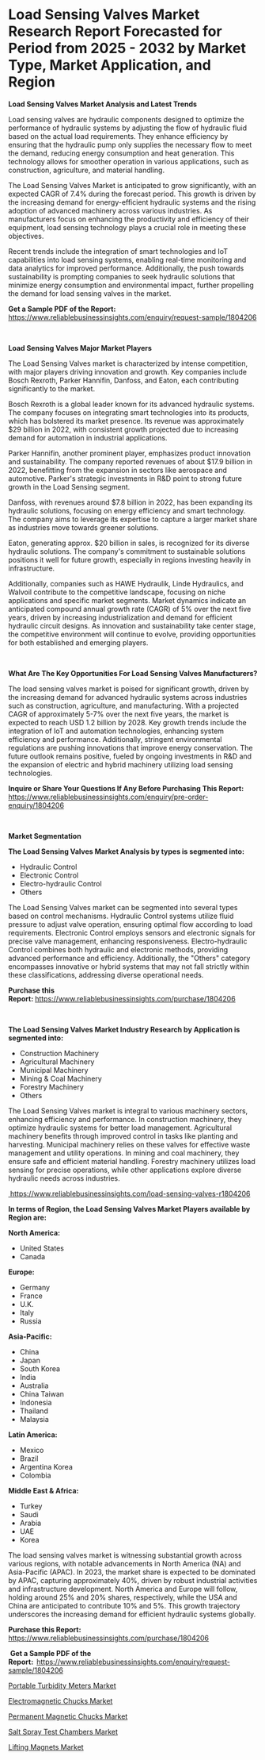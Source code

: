 <p><h1>Load Sensing Valves Market Research Report Forecasted for Period from 2025 -  2032 by Market Type, Market Application, and Region</h1></p><p><strong>Load Sensing Valves Market Analysis and Latest Trends</strong></p>
<p><p>Load sensing valves are hydraulic components designed to optimize the performance of hydraulic systems by adjusting the flow of hydraulic fluid based on the actual load requirements. They enhance efficiency by ensuring that the hydraulic pump only supplies the necessary flow to meet the demand, reducing energy consumption and heat generation. This technology allows for smoother operation in various applications, such as construction, agriculture, and material handling.</p><p>The Load Sensing Valves Market is anticipated to grow significantly, with an expected CAGR of 7.4% during the forecast period. This growth is driven by the increasing demand for energy-efficient hydraulic systems and the rising adoption of advanced machinery across various industries. As manufacturers focus on enhancing the productivity and efficiency of their equipment, load sensing technology plays a crucial role in meeting these objectives. </p><p>Recent trends include the integration of smart technologies and IoT capabilities into load sensing systems, enabling real-time monitoring and data analytics for improved performance. Additionally, the push towards sustainability is prompting companies to seek hydraulic solutions that minimize energy consumption and environmental impact, further propelling the demand for load sensing valves in the market.</p></p>
<p><strong>Get a Sample PDF of the Report:&nbsp;</strong> <a href="https://www.reliablebusinessinsights.com/enquiry/request-sample/1804206?utm_campaign=62&utm_medium=2&utm_source=Github&utm_content=ia&utm_term=19022025&utm_id=load-sensing-valves">https://www.reliablebusinessinsights.com/enquiry/request-sample/1804206</a></p>
<p>&nbsp;</p>
<p><strong>Load Sensing Valves Major Market Players</strong></p>
<p><p>The Load Sensing Valves market is characterized by intense competition, with major players driving innovation and growth. Key companies include Bosch Rexroth, Parker Hannifin, Danfoss, and Eaton, each contributing significantly to the market.</p><p>Bosch Rexroth is a global leader known for its advanced hydraulic systems. The company focuses on integrating smart technologies into its products, which has bolstered its market presence. Its revenue was approximately $29 billion in 2022, with consistent growth projected due to increasing demand for automation in industrial applications.</p><p>Parker Hannifin, another prominent player, emphasizes product innovation and sustainability. The company reported revenues of about $17.9 billion in 2022, benefitting from the expansion in sectors like aerospace and automotive. Parker's strategic investments in R&D point to strong future growth in the Load Sensing segment.</p><p>Danfoss, with revenues around $7.8 billion in 2022, has been expanding its hydraulic solutions, focusing on energy efficiency and smart technology. The company aims to leverage its expertise to capture a larger market share as industries move towards greener solutions.</p><p>Eaton, generating approx. $20 billion in sales, is recognized for its diverse hydraulic solutions. The company's commitment to sustainable solutions positions it well for future growth, especially in regions investing heavily in infrastructure.</p><p>Additionally, companies such as HAWE Hydraulik, Linde Hydraulics, and Walvoil contribute to the competitive landscape, focusing on niche applications and specific market segments. Market dynamics indicate an anticipated compound annual growth rate (CAGR) of 5% over the next five years, driven by increasing industrialization and demand for efficient hydraulic circuit designs. As innovation and sustainability take center stage, the competitive environment will continue to evolve, providing opportunities for both established and emerging players.</p></p>
<p>&nbsp;</p>
<p><strong>What Are The Key Opportunities For Load Sensing Valves Manufacturers?</strong></p>
<p><p>The load sensing valves market is poised for significant growth, driven by the increasing demand for advanced hydraulic systems across industries such as construction, agriculture, and manufacturing. With a projected CAGR of approximately 5-7% over the next five years, the market is expected to reach USD 1.2 billion by 2028. Key growth trends include the integration of IoT and automation technologies, enhancing system efficiency and performance. Additionally, stringent environmental regulations are pushing innovations that improve energy conservation. The future outlook remains positive, fueled by ongoing investments in R&D and the expansion of electric and hybrid machinery utilizing load sensing technologies.</p></p>
<p><strong>Inquire or Share Your Questions If Any Before Purchasing This Report:</strong> <a href="https://www.reliablebusinessinsights.com/enquiry/pre-order-enquiry/1804206?utm_campaign=62&utm_medium=2&utm_source=Github&utm_content=ia&utm_term=19022025&utm_id=load-sensing-valves">https://www.reliablebusinessinsights.com/enquiry/pre-order-enquiry/1804206</a></p>
<p>&nbsp;</p>
<p><strong>Market Segmentation</strong></p>
<p><strong>The Load Sensing Valves Market Analysis by types is segmented into:</strong></p>
<p><ul><li>Hydraulic Control</li><li>Electronic Control</li><li>Electro-hydraulic Control</li><li>Others</li></ul></p>
<p><p>The Load Sensing Valves market can be segmented into several types based on control mechanisms. Hydraulic Control systems utilize fluid pressure to adjust valve operation, ensuring optimal flow according to load requirements. Electronic Control employs sensors and electronic signals for precise valve management, enhancing responsiveness. Electro-hydraulic Control combines both hydraulic and electronic methods, providing advanced performance and efficiency. Additionally, the "Others" category encompasses innovative or hybrid systems that may not fall strictly within these classifications, addressing diverse operational needs.</p></p>
<p><strong>Purchase this Report:&nbsp;</strong><a href="https://www.reliablebusinessinsights.com/purchase/1804206?utm_campaign=62&utm_medium=2&utm_source=Github&utm_content=ia&utm_term=19022025&utm_id=load-sensing-valves">https://www.reliablebusinessinsights.com/purchase/1804206</a></p>
<p>&nbsp;</p>
<p><strong>The Load Sensing Valves Market Industry Research by Application is segmented into:</strong></p>
<p><ul><li>Construction Machinery</li><li>Agricultural Machinery</li><li>Municipal Machinery</li><li>Mining & Coal Machinery</li><li>Forestry Machinery</li><li>Others</li></ul></p>
<p><p>The Load Sensing Valves market is integral to various machinery sectors, enhancing efficiency and performance. In construction machinery, they optimize hydraulic systems for better load management. Agricultural machinery benefits through improved control in tasks like planting and harvesting. Municipal machinery relies on these valves for effective waste management and utility operations. In mining and coal machinery, they ensure safe and efficient material handling. Forestry machinery utilizes load sensing for precise operations, while other applications explore diverse hydraulic needs across industries.</p></p>
<p><a href="https://www.reliablebusinessinsights.com/load-sensing-valves-r1804206?utm_campaign=62&utm_medium=2&utm_source=Github&utm_content=ia&utm_term=19022025&utm_id=load-sensing-valves">&nbsp;https://www.reliablebusinessinsights.com/load-sensing-valves-r1804206</a></p>
<p><strong>In terms of Region, the Load Sensing Valves Market Players available by Region are:</strong></p>
<p>
    <p> <strong> North America: </strong>
        <ul>
            <li>United States</li>
            <li>Canada</li>
        </ul>
        </p> 
    <p> <strong> Europe: </strong>
        <ul>
            <li>Germany</li>
            <li>France</li>
            <li>U.K.</li>
            <li>Italy</li>
            <li>Russia</li>
        </ul>
        </p> 
    <p> <strong> Asia-Pacific: </strong>
        <ul>
            <li>China</li>
            <li>Japan</li>
            <li>South Korea</li>
            <li>India</li>
            <li>Australia</li>
            <li>China Taiwan</li>
            <li>Indonesia</li>
            <li>Thailand</li>
            <li>Malaysia</li>
        </ul>
        </p> 
    <p> <strong> Latin America: </strong>
        <ul>
            <li>Mexico</li>
            <li>Brazil</li>
            <li>Argentina Korea</li>
            <li>Colombia</li>
        </ul>
        </p> 
    <p> <strong> Middle East & Africa: </strong>
        <ul>
            <li>Turkey</li>
            <li>Saudi</li>
            <li>Arabia</li>
            <li>UAE</li>
            <li>Korea</li>
        </ul>
    </p>
    </p>
<p><p>The load sensing valves market is witnessing substantial growth across various regions, with notable advancements in North America (NA) and Asia-Pacific (APAC). In 2023, the market share is expected to be dominated by APAC, capturing approximately 40%, driven by robust industrial activities and infrastructure development. North America and Europe will follow, holding around 25% and 20% shares, respectively, while the USA and China are anticipated to contribute 10% and 5%. This growth trajectory underscores the increasing demand for efficient hydraulic systems globally.</p></p>
<p><strong>Purchase this Report: </strong><a href="https://www.reliablebusinessinsights.com/purchase/1804206?utm_campaign=62&utm_medium=2&utm_source=Github&utm_content=ia&utm_term=19022025&utm_id=load-sensing-valves">https://www.reliablebusinessinsights.com/purchase/1804206</a></p>
<p>&nbsp;<strong>Get a Sample PDF of the Report:&nbsp;&nbsp;</strong><a href="https://www.reliablebusinessinsights.com/enquiry/request-sample/1804206?utm_campaign=62&utm_medium=2&utm_source=Github&utm_content=ia&utm_term=19022025&utm_id=load-sensing-valves">https://www.reliablebusinessinsights.com/enquiry/request-sample/1804206</a></p>
<p><strong></strong></p>
<p><p><a href="https://github.com/rrapajecundi/Market-Research-Report-List-1/blob/main/portable-turbidity-meters-market.md?utm_campaign=62&utm_medium=2&utm_source=Github&utm_content=ia&utm_term=19022025&utm_id=load-sensing-valves">Portable Turbidity Meters Market</a></p><p><a href="https://github.com/paljuhubeyde/Market-Research-Report-List-1/blob/main/electromagnetic-chucks-market.md?utm_campaign=62&utm_medium=2&utm_source=Github&utm_content=ia&utm_term=19022025&utm_id=load-sensing-valves">Electromagnetic Chucks Market</a></p><p><a href="https://github.com/miottaredlin79/Market-Research-Report-List-1/blob/main/permanent-magnetic-chucks-market.md?utm_campaign=62&utm_medium=2&utm_source=Github&utm_content=ia&utm_term=19022025&utm_id=load-sensing-valves">Permanent Magnetic Chucks Market</a></p><p><a href="https://github.com/ugurgyuri/Market-Research-Report-List-1/blob/main/salt-spray-test-chambers-market.md?utm_campaign=62&utm_medium=2&utm_source=Github&utm_content=ia&utm_term=19022025&utm_id=load-sensing-valves">Salt Spray Test Chambers Market</a></p><p><a href="https://github.com/vilolakoreni/Market-Research-Report-List-1/blob/main/lifting-magnets-market.md?utm_campaign=62&utm_medium=2&utm_source=Github&utm_content=ia&utm_term=19022025&utm_id=load-sensing-valves">Lifting Magnets Market</a></p></p>